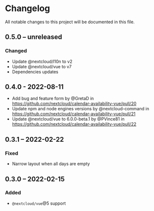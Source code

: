 # Changelog

All notable changes to this project will be documented in this file.

## 0.5.0 – unreleased
### Changed
* Update @nextcloud/l10n to v2
* Update @nextcloud/vue to v7
* Dependencies updates

## 0.4.0 - 2022-08-11

* Add bug and feature form by @GretaD in https://github.com/nextcloud/calendar-availability-vue/pull/20
* Update npm and node engines versions by @nextcloud-command in https://github.com/nextcloud/calendar-availability-vue/pull/21
* Update @nextcloud/vue to 6.0.0-beta.1 by @PVince81 in https://github.com/nextcloud/calendar-availability-vue/pull/22


## 0.3.1 – 2022-02-22
### Fixed
- Narrow layout when all days are empty

## 0.3.0 – 2022-02-15
### Added
- `@nextcloud/vue`@5 support
